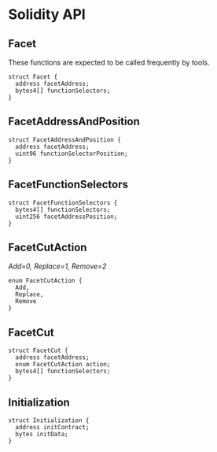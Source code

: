# Solidity API

## Facet

These functions are expected to be called frequently
by tools.

```solidity
struct Facet {
  address facetAddress;
  bytes4[] functionSelectors;
}
```

## FacetAddressAndPosition

```solidity
struct FacetAddressAndPosition {
  address facetAddress;
  uint96 functionSelectorPosition;
}
```

## FacetFunctionSelectors

```solidity
struct FacetFunctionSelectors {
  bytes4[] functionSelectors;
  uint256 facetAddressPosition;
}
```

## FacetCutAction

_Add=0, Replace=1, Remove=2_

```solidity
enum FacetCutAction {
  Add,
  Replace,
  Remove
}
```

## FacetCut

```solidity
struct FacetCut {
  address facetAddress;
  enum FacetCutAction action;
  bytes4[] functionSelectors;
}
```

## Initialization

```solidity
struct Initialization {
  address initContract;
  bytes initData;
}
```

